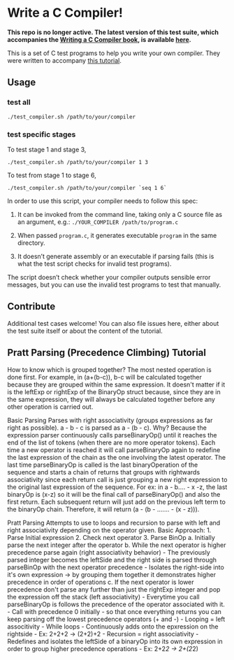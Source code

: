 # Write a C Compiler!

**This repo is no longer active. The latest version of this test suite, which accompanies the [Writing a C Compiler book](https://nostarch.com/writing-c-compiler), is available [here](https://github.com/nlsandler/writing-a-c-compiler-tests/).**

This is a set of C test programs to help you write your own compiler. They were written to accompany [this tutorial](https://norasandler.com/2017/11/29/Write-a-Compiler.html).

## Usage

### test all
```
./test_compiler.sh /path/to/your/compiler
```

### test specific stages
To test stage 1 and stage 3,
```
./test_compiler.sh /path/to/your/compiler 1 3
```
To test from stage 1 to stage 6,
```
./test_compiler.sh /path/to/your/compiler `seq 1 6`
```

In order to use this script, your compiler needs to follow this spec:

1. It can be invoked from the command line, taking only a C source file as an argument, e.g.: `./YOUR_COMPILER /path/to/program.c`

2. When passed `program.c`, it generates executable `program` in the same directory.

3. It doesn’t generate assembly or an executable if parsing fails (this is what the test script checks for invalid test programs).

The script doesn’t check whether your compiler outputs sensible error messages, but you can use the invalid test programs to test that manually.

## Contribute

Additional test cases welcome! You can also file issues here, either about the test suite itself or about the content of the tutorial.

## Pratt Parsing (Precedence Climbing) Tutorial 
How to know which is grouped together?
    The most nested operation is done first. For example, in (a+(b-c)), b-c will be calculated together because they are grouped within the same expression. It doesn't matter if it is the leftExp or rightExp of the BinaryOp struct because, since they are in the same expression, they will always be calculated together before any other operation is carried out. 

Basic Parsing
    Parses with right associativity (groups expressions as far right as possible). a - b - c is parsed as a - (b - c). Why? Because the expression parser continuously calls parseBinaryOp() until it reaches the end of the list of tokens (when there are no more operator tokens). Each time a new operator is reached it will call parseBinaryOp again to redefine the last expression of the chain as the one involving the latest operator. The last time parseBinaryOp is called is the last binaryOperation of the sequence and starts a chain of returns that groups with rightwards associativity since each return call is just grouping a new right expression to the original last expression of the sequence. For ex: in a - b.... - x -z, the last binaryOp is (x-z) so it will be the final call of parseBinaryOp() and also the first return. Each subsequent return will just add on the previous left term to the binaryOp chain. Therefore, it will return (a - (b - ....... - (x - z))). 

Pratt Parsing
    Attempts to use to loops and recursion to parse with left and right associativity depending on the operator given.
    Basic Approach:
        1. Parse Initial expression 
        2. Check next operator
        3. Parse BinOp
            a. Initially parse the next integer after the operator
            b. While the next operator is higher precedence parse again (right associativity behavior)
                - The previously parsed integer becomes the leftSide and the right side is parsed through parseBinOp with the next operator precedence
                - Isolates the right-side into it's own expression -> by grouping them together it demonstrates higher precedence in order of operations
            c. If the next operator is lower precedence don't parse any further than just the rightExp integer and pop the expression off the stack (left associativity)
    - Everytime you call parseBinaryOp is follows the precedence of the operator associated with it. 
    - Call with precedence 0 initially - so that once everything returns you can keep parsing off the lowest precedence operators (+ and -)
    - Looping = left associtivity 
        - While loops 
        - Continuously adds onto the epxression on the rightside
        - Ex: 2+2+2 -> (2+2)+2
    - Recursion = right associativity 
        - Redefines and isolates the leftSide of a binaryOp into its own expression in order to group higher precedence operations
        - Ex: 2+2*2 -> 2+(2*2)

        
